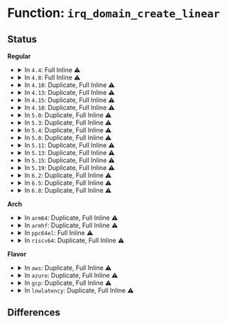 # Function: <code>irq_domain_create_linear</code>

## Status
<b>Regular</b>
<ul>
<li>
<details>
<summary>In <code>4.4</code>: Full Inline ⚠️</summary>

**Collision:** Unique Static

**Inline:** Full

**Transformation:** False

**Instances:**

```
In kernel/irq/irqdomain.c (ffffffff810e0f0a)
Location: include/linux/irqdomain.h:266
Inline: True
Inline callers:
  - kernel/irq/irqdomain.c:irq_domain_create_hierarchy
```
</details>
</li>
<li>
<details>
<summary>In <code>4.8</code>: Full Inline ⚠️</summary>

**Collision:** Unique Static

**Inline:** Full

**Transformation:** False

**Instances:**

```
In kernel/irq/irqdomain.c (ffffffff810e64da)
Location: include/linux/irqdomain.h:292
Inline: True
Inline callers:
  - kernel/irq/irqdomain.c:irq_domain_create_hierarchy
```
</details>
</li>
<li>
<details>
<summary>In <code>4.10</code>: Duplicate, Full Inline ⚠️</summary>

**Collision:** Static Duplication

**Inline:** Full

**Transformation:** False

**Instances:**

```
In kernel/irq/irqdomain.c (ffffffff810ececa)
Location: include/linux/irqdomain.h:299
Inline: True
Inline callers:
  - kernel/irq/irqdomain.c:irq_domain_create_hierarchy
```
```
In drivers/i2c/i2c-core.c (ffffffff8170e062)
Location: include/linux/irqdomain.h:299
Inline: True
Inline callers:
  - drivers/i2c/i2c-core.c:i2c_register_adapter
```
</details>
</li>
<li>
<details>
<summary>In <code>4.13</code>: Duplicate, Full Inline ⚠️</summary>

**Collision:** Static Duplication

**Inline:** Full

**Transformation:** False

**Instances:**

```
In arch/x86/kernel/apic/io_apic.c (ffffffff81058c5c)
Location: include/linux/irqdomain.h:334
Inline: True
Inline callers:
  - arch/x86/kernel/apic/io_apic.c:mp_irqdomain_create
```
```
In kernel/irq/irqdomain.c (ffffffff810ec86a)
Location: include/linux/irqdomain.h:334
Inline: True
Inline callers:
  - kernel/irq/irqdomain.c:irq_domain_create_hierarchy
```
```
In drivers/i2c/i2c-core-base.c (ffffffff817212f7)
Location: include/linux/irqdomain.h:334
Inline: True
Inline callers:
  - drivers/i2c/i2c-core-base.c:i2c_register_adapter
```
</details>
</li>
<li>
<details>
<summary>In <code>4.15</code>: Duplicate, Full Inline ⚠️</summary>

**Collision:** Static Duplication

**Inline:** Full

**Transformation:** False

**Instances:**

```
In arch/x86/kernel/apic/io_apic.c (ffffffff8105d13c)
Location: include/linux/irqdomain.h:343
Inline: True
Inline callers:
  - arch/x86/kernel/apic/io_apic.c:mp_irqdomain_create
```
```
In kernel/irq/irqdomain.c (ffffffff810f50da)
Location: include/linux/irqdomain.h:343
Inline: True
Inline callers:
  - kernel/irq/irqdomain.c:irq_domain_create_hierarchy
```
```
In drivers/i2c/i2c-core-base.c (ffffffff8179267d)
Location: include/linux/irqdomain.h:343
Inline: True
Inline callers:
  - drivers/i2c/i2c-core-base.c:i2c_register_adapter
```
</details>
</li>
<li>
<details>
<summary>In <code>4.18</code>: Duplicate, Full Inline ⚠️</summary>

**Collision:** Static Duplication

**Inline:** Full

**Transformation:** False

**Instances:**

```
In arch/x86/kernel/apic/io_apic.c (ffffffff81060113)
Location: include/linux/irqdomain.h:349
Inline: True
Inline callers:
  - arch/x86/kernel/apic/io_apic.c:mp_irqdomain_create
```
```
In kernel/irq/irqdomain.c (ffffffff810fd4aa)
Location: include/linux/irqdomain.h:349
Inline: True
Inline callers:
  - kernel/irq/irqdomain.c:irq_domain_create_hierarchy
```
```
In drivers/pci/controller/dwc/pcie-designware-host.c (ffffffff8154942d)
Location: include/linux/irqdomain.h:349
Inline: True
```
```
In drivers/i2c/i2c-core-base.c (ffffffff817d508a)
Location: include/linux/irqdomain.h:349
Inline: True
Inline callers:
  - drivers/i2c/i2c-core-base.c:i2c_register_adapter
```
</details>
</li>
<li>
<details>
<summary>In <code>5.0</code>: Duplicate, Full Inline ⚠️</summary>

**Collision:** Static Duplication

**Inline:** Full

**Transformation:** False

**Instances:**

```
In arch/x86/kernel/apic/io_apic.c (ffffffff81065e83)
Location: include/linux/irqdomain.h:351
Inline: True
Inline callers:
  - arch/x86/kernel/apic/io_apic.c:mp_irqdomain_create
```
```
In kernel/irq/irqdomain.c (ffffffff81108f5a)
Location: include/linux/irqdomain.h:351
Inline: True
Inline callers:
  - kernel/irq/irqdomain.c:irq_domain_create_hierarchy
```
```
In drivers/pci/controller/dwc/pcie-designware-host.c (ffffffff8155fb28)
Location: include/linux/irqdomain.h:351
Inline: True
```
```
In drivers/i2c/i2c-core-base.c (ffffffff817fc1da)
Location: include/linux/irqdomain.h:351
Inline: True
Inline callers:
  - drivers/i2c/i2c-core-base.c:i2c_register_adapter
```
</details>
</li>
<li>
<details>
<summary>In <code>5.3</code>: Duplicate, Full Inline ⚠️</summary>

**Collision:** Static Duplication

**Inline:** Full

**Transformation:** False

**Instances:**

```
In arch/x86/kernel/apic/io_apic.c (ffffffff81069632)
Location: include/linux/irqdomain.h:353
Inline: True
Inline callers:
  - arch/x86/kernel/apic/io_apic.c:mp_irqdomain_create
```
```
In kernel/irq/irqdomain.c (ffffffff8111252a)
Location: include/linux/irqdomain.h:353
Inline: True
Inline callers:
  - kernel/irq/irqdomain.c:irq_domain_create_hierarchy
```
```
In drivers/pci/controller/dwc/pcie-designware-host.c (ffffffff81590429)
Location: include/linux/irqdomain.h:353
Inline: True
```
```
In drivers/i2c/i2c-core-base.c (ffffffff8183d146)
Location: include/linux/irqdomain.h:353
Inline: True
Inline callers:
  - drivers/i2c/i2c-core-base.c:i2c_register_adapter
```
</details>
</li>
<li>
<details>
<summary>In <code>5.4</code>: Duplicate, Full Inline ⚠️</summary>

**Collision:** Static Duplication

**Inline:** Full

**Transformation:** False

**Instances:**

```
In arch/x86/kernel/apic/io_apic.c (ffffffff81069fb2)
Location: include/linux/irqdomain.h:360
Inline: True
Inline callers:
  - arch/x86/kernel/apic/io_apic.c:mp_irqdomain_create
```
```
In kernel/irq/irqdomain.c (ffffffff8111e7ba)
Location: include/linux/irqdomain.h:360
Inline: True
Inline callers:
  - kernel/irq/irqdomain.c:irq_domain_create_hierarchy
```
```
In drivers/pci/controller/dwc/pcie-designware-host.c (ffffffff815b2159)
Location: include/linux/irqdomain.h:360
Inline: True
```
```
In drivers/i2c/i2c-core-base.c (ffffffff8186eb45)
Location: include/linux/irqdomain.h:360
Inline: True
Inline callers:
  - drivers/i2c/i2c-core-base.c:i2c_register_adapter
```
</details>
</li>
<li>
<details>
<summary>In <code>5.8</code>: Duplicate, Full Inline ⚠️</summary>

**Collision:** Static Duplication

**Inline:** Full

**Transformation:** False

**Instances:**

```
In arch/x86/kernel/apic/io_apic.c (ffffffff81070c22)
Location: include/linux/irqdomain.h:361
Inline: True
Inline callers:
  - arch/x86/kernel/apic/io_apic.c:mp_irqdomain_create
```
```
In kernel/irq/irqdomain.c (ffffffff81129efa)
Location: include/linux/irqdomain.h:361
Inline: True
Inline callers:
  - kernel/irq/irqdomain.c:irq_domain_create_hierarchy
```
```
In drivers/pci/controller/dwc/pcie-designware-host.c (ffffffff8165bb19)
Location: include/linux/irqdomain.h:361
Inline: True
Inline callers:
  - drivers/pci/controller/dwc/pcie-designware-host.c:dw_pcie_allocate_domains
```
```
In drivers/i2c/i2c-core-base.c (ffffffff81942b64)
Location: include/linux/irqdomain.h:361
Inline: True
Inline callers:
  - drivers/i2c/i2c-core-base.c:i2c_register_adapter
```
</details>
</li>
<li>
<details>
<summary>In <code>5.11</code>: Duplicate, Full Inline ⚠️</summary>

**Collision:** Static Duplication

**Inline:** Full

**Transformation:** False

**Instances:**

```
In arch/x86/kernel/apic/io_apic.c (ffffffff81071ffb)
Location: include/linux/irqdomain.h:368
Inline: True
Inline callers:
  - arch/x86/kernel/apic/io_apic.c:mp_irqdomain_create
```
```
In kernel/irq/irqdomain.c (ffffffff811258ba)
Location: include/linux/irqdomain.h:368
Inline: True
Inline callers:
  - kernel/irq/irqdomain.c:irq_domain_create_hierarchy
```
```
In drivers/pci/controller/dwc/pcie-designware-host.c (ffffffff8167bf26)
Location: include/linux/irqdomain.h:368
Inline: True
Inline callers:
  - drivers/pci/controller/dwc/pcie-designware-host.c:dw_pcie_allocate_domains
```
```
In drivers/base/regmap/regmap-irq.c (ffffffff817fa02f)
Location: include/linux/irqdomain.h:368
Inline: True
Inline callers:
  - drivers/base/regmap/regmap-irq.c:regmap_add_irq_chip_fwnode
```
```
In drivers/i2c/i2c-core-base.c (ffffffff81948ecc)
Location: include/linux/irqdomain.h:368
Inline: True
Inline callers:
  - drivers/i2c/i2c-core-base.c:i2c_register_adapter
```
</details>
</li>
<li>
<details>
<summary>In <code>5.13</code>: Duplicate, Full Inline ⚠️</summary>

**Collision:** Static Duplication

**Inline:** Full

**Transformation:** False

**Instances:**

```
In arch/x86/kernel/apic/io_apic.c (ffffffff81072b0f)
Location: include/linux/irqdomain.h:373
Inline: True
Inline callers:
  - arch/x86/kernel/apic/io_apic.c:mp_irqdomain_create
```
```
In kernel/irq/irqdomain.c (ffffffff81125baa)
Location: include/linux/irqdomain.h:373
Inline: True
Inline callers:
  - kernel/irq/irqdomain.c:irq_domain_create_hierarchy
```
```
In drivers/pci/controller/dwc/pcie-designware-host.c (ffffffff8165ede6)
Location: include/linux/irqdomain.h:373
Inline: True
Inline callers:
  - drivers/pci/controller/dwc/pcie-designware-host.c:dw_pcie_allocate_domains
```
```
In drivers/base/regmap/regmap-irq.c (ffffffff817ded04)
Location: include/linux/irqdomain.h:373
Inline: True
Inline callers:
  - drivers/base/regmap/regmap-irq.c:regmap_add_irq_chip_fwnode
```
```
In drivers/i2c/i2c-core-base.c (ffffffff8192c7a7)
Location: include/linux/irqdomain.h:373
Inline: True
Inline callers:
  - drivers/i2c/i2c-core-base.c:i2c_register_adapter
```
</details>
</li>
<li>
<details>
<summary>In <code>5.15</code>: Duplicate, Full Inline ⚠️</summary>

**Collision:** Static Duplication

**Inline:** Full

**Transformation:** False

**Instances:**

```
In arch/x86/kernel/apic/io_apic.c (ffffffff8107ea22)
Location: include/linux/irqdomain.h:370
Inline: True
Inline callers:
  - arch/x86/kernel/apic/io_apic.c:mp_irqdomain_create
```
```
In kernel/irq/irqdomain.c (ffffffff8114634a)
Location: include/linux/irqdomain.h:370
Inline: True
Inline callers:
  - kernel/irq/irqdomain.c:irq_domain_create_hierarchy
```
```
In drivers/pci/controller/dwc/pcie-designware-host.c (ffffffff816d1996)
Location: include/linux/irqdomain.h:370
Inline: True
Inline callers:
  - drivers/pci/controller/dwc/pcie-designware-host.c:dw_pcie_allocate_domains
```
```
In drivers/base/regmap/regmap-irq.c (ffffffff8186a787)
Location: include/linux/irqdomain.h:370
Inline: True
Inline callers:
  - drivers/base/regmap/regmap-irq.c:regmap_add_irq_chip_fwnode
```
```
In drivers/i2c/i2c-core-base.c (ffffffff819cf973)
Location: include/linux/irqdomain.h:370
Inline: True
Inline callers:
  - drivers/i2c/i2c-core-base.c:i2c_register_adapter
```
</details>
</li>
<li>
<details>
<summary>In <code>5.19</code>: Duplicate, Full Inline ⚠️</summary>

**Collision:** Static Duplication

**Inline:** Full

**Transformation:** False

**Instances:**

```
In arch/x86/kernel/apic/io_apic.c (ffffffff8108e372)
Location: include/linux/irqdomain.h:384
Inline: True
Inline callers:
  - arch/x86/kernel/apic/io_apic.c:mp_irqdomain_create
```
```
In kernel/irq/irqdomain.c (ffffffff8116a5fa)
Location: include/linux/irqdomain.h:384
Inline: True
Inline callers:
  - kernel/irq/irqdomain.c:irq_domain_create_hierarchy
```
```
In kernel/irq/irq_sim.c (ffffffff8116c3ec)
Location: include/linux/irqdomain.h:384
Inline: True
Inline callers:
  - kernel/irq/irq_sim.c:irq_domain_create_sim
```
```
In drivers/pci/controller/dwc/pcie-designware-host.c (ffffffff817faa76)
Location: include/linux/irqdomain.h:384
Inline: True
Inline callers:
  - drivers/pci/controller/dwc/pcie-designware-host.c:dw_pcie_allocate_domains
```
```
In drivers/base/regmap/regmap-irq.c (ffffffff819b33ef)
Location: include/linux/irqdomain.h:384
Inline: True
Inline callers:
  - drivers/base/regmap/regmap-irq.c:regmap_add_irq_chip_fwnode
```
```
In drivers/i2c/i2c-core-base.c (ffffffff81b31859)
Location: include/linux/irqdomain.h:384
Inline: True
Inline callers:
  - drivers/i2c/i2c-core-base.c:i2c_register_adapter
```
</details>
</li>
<li>
<details>
<summary>In <code>6.2</code>: Duplicate, Full Inline ⚠️</summary>

**Collision:** Static Duplication

**Inline:** Full

**Transformation:** False

**Instances:**

```
In arch/x86/kernel/apic/io_apic.c (ffffffff810a2b12)
Location: include/linux/irqdomain.h:372
Inline: True
Inline callers:
  - arch/x86/kernel/apic/io_apic.c:mp_irqdomain_create
```
```
In kernel/irq/irq_sim.c (ffffffff811a138c)
Location: include/linux/irqdomain.h:372
Inline: True
Inline callers:
  - kernel/irq/irq_sim.c:irq_domain_create_sim
```
```
In drivers/pci/controller/dwc/pcie-designware-host.c (ffffffff81927279)
Location: include/linux/irqdomain.h:372
Inline: True
Inline callers:
  - drivers/pci/controller/dwc/pcie-designware-host.c:dw_pcie_allocate_domains
```
```
In drivers/base/regmap/regmap-irq.c (ffffffff81b28286)
Location: include/linux/irqdomain.h:372
Inline: True
Inline callers:
  - drivers/base/regmap/regmap-irq.c:regmap_add_irq_chip_fwnode
```
```
In drivers/i2c/i2c-core-base.c (ffffffff81cc63a9)
Location: include/linux/irqdomain.h:372
Inline: True
Inline callers:
  - drivers/i2c/i2c-core-base.c:i2c_register_adapter
```
</details>
</li>
<li>
<details>
<summary>In <code>6.5</code>: Duplicate, Full Inline ⚠️</summary>

**Collision:** Static Duplication

**Inline:** Full

**Transformation:** False

**Instances:**

```
In kernel/irq/irq_sim.c (ffffffff811b319c)
Location: include/linux/irqdomain.h:375
Inline: True
Inline callers:
  - kernel/irq/irq_sim.c:irq_domain_create_sim
```
```
In drivers/pci/controller/dwc/pcie-designware-host.c (ffffffff8196b449)
Location: include/linux/irqdomain.h:375
Inline: True
Inline callers:
  - drivers/pci/controller/dwc/pcie-designware-host.c:dw_pcie_allocate_domains
```
```
In drivers/base/regmap/regmap-irq.c (ffffffff81b77da9)
Location: include/linux/irqdomain.h:375
Inline: True
Inline callers:
  - drivers/base/regmap/regmap-irq.c:regmap_add_irq_chip_fwnode
```
```
In drivers/i2c/i2c-core-base.c (ffffffff81d2e039)
Location: include/linux/irqdomain.h:375
Inline: True
Inline callers:
  - drivers/i2c/i2c-core-base.c:i2c_register_adapter
```
</details>
</li>
<li>
<details>
<summary>In <code>6.8</code>: Duplicate, Full Inline ⚠️</summary>

**Collision:** Static Duplication

**Inline:** Full

**Transformation:** False

**Instances:**

```
In kernel/irq/irq_sim.c (ffffffff811c2feb)
Location: include/linux/irqdomain.h:375
Inline: True
Inline callers:
  - kernel/irq/irq_sim.c:irq_domain_create_sim
```
```
In drivers/pci/controller/dwc/pcie-designware-host.c (ffffffff819b4f29)
Location: include/linux/irqdomain.h:375
Inline: True
Inline callers:
  - drivers/pci/controller/dwc/pcie-designware-host.c:dw_pcie_allocate_domains
```
```
In drivers/base/regmap/regmap-irq.c (ffffffff81bcbba8)
Location: include/linux/irqdomain.h:375
Inline: True
Inline callers:
  - drivers/base/regmap/regmap-irq.c:regmap_add_irq_chip_fwnode
```
```
In drivers/i2c/i2c-core-base.c (ffffffff81de3fc7)
Location: include/linux/irqdomain.h:375
Inline: True
Inline callers:
  - drivers/i2c/i2c-core-base.c:i2c_register_adapter
```
</details>
</li>
</ul>
<b>Arch</b>
<ul>
<li>
<details>
<summary>In <code>arm64</code>: Duplicate, Full Inline ⚠️</summary>

**Collision:** Static Duplication

**Inline:** Full

**Transformation:** False

**Instances:**

```
In kernel/irq/irqdomain.c (ffff800010184080)
Location: include/linux/irqdomain.h:360
Inline: True
Inline callers:
  - kernel/irq/irqdomain.c:irq_domain_create_hierarchy
```
```
In drivers/irqchip/irq-gic.c (ffff80001066c468)
Location: include/linux/irqdomain.h:360
Inline: True
Inline callers:
  - drivers/irqchip/irq-gic.c:gic_init_bases
```
```
In drivers/irqchip/irq-partition-percpu.c (ffff800010676048)
Location: include/linux/irqdomain.h:360
Inline: True
Inline callers:
  - drivers/irqchip/irq-partition-percpu.c:partition_create_desc
```
```
In drivers/irqchip/irq-mvebu-odmi.c (ffff800011476024)
Location: include/linux/irqdomain.h:360
Inline: True
Inline callers:
  - drivers/irqchip/irq-mvebu-odmi.c:mvebu_odmi_init
```
```
In drivers/irqchip/irq-mvebu-sei.c (ffff80001067a738)
Location: include/linux/irqdomain.h:360
Inline: True
Inline callers:
  - drivers/irqchip/irq-mvebu-sei.c:mvebu_sei_probe
```
```
In drivers/irqchip/qcom-irq-combiner.c (ffff800011476370)
Location: include/linux/irqdomain.h:360
Inline: True
Inline callers:
  - drivers/irqchip/qcom-irq-combiner.c:combiner_probe
```
```
In drivers/pci/controller/pcie-mediatek.c (ffff80001072a0d4)
Location: include/linux/irqdomain.h:360
Inline: True
Inline callers:
  - drivers/pci/controller/pcie-mediatek.c:mtk_pcie_setup_irq
```
```
In drivers/pci/controller/dwc/pcie-designware-host.c (ffff80001072ec14)
Location: include/linux/irqdomain.h:360
Inline: True
```
```
In drivers/i2c/i2c-core-base.c (ffff800010ab21fc)
Location: include/linux/irqdomain.h:360
Inline: True
Inline callers:
  - drivers/i2c/i2c-core-base.c:i2c_register_adapter
```
</details>
</li>
<li>
<details>
<summary>In <code>armhf</code>: Duplicate, Full Inline ⚠️</summary>

**Collision:** Static Duplication

**Inline:** Full

**Transformation:** False

**Instances:**

```
In kernel/irq/irqdomain.c (c03d321c)
Location: include/linux/irqdomain.h:360
Inline: True
Inline callers:
  - kernel/irq/irqdomain.c:irq_domain_create_hierarchy
```
```
In drivers/irqchip/irq-gic.c (c0815454)
Location: include/linux/irqdomain.h:360
Inline: True
Inline callers:
  - drivers/irqchip/irq-gic.c:gic_init_bases
```
```
In drivers/irqchip/irq-partition-percpu.c (c081e1bc)
Location: include/linux/irqdomain.h:360
Inline: True
Inline callers:
  - drivers/irqchip/irq-partition-percpu.c:partition_create_desc
```
```
In drivers/irqchip/irq-rda-intc.c (c154d690)
Location: include/linux/irqdomain.h:360
Inline: True
Inline callers:
  - drivers/irqchip/irq-rda-intc.c:rda8810_intc_init
```
```
In drivers/pci/controller/pcie-mediatek.c (c08b4f08)
Location: include/linux/irqdomain.h:360
Inline: True
Inline callers:
  - drivers/pci/controller/pcie-mediatek.c:mtk_pcie_setup_irq
```
```
In drivers/pci/controller/dwc/pcie-designware-host.c (c08b80cc)
Location: include/linux/irqdomain.h:360
Inline: True
```
```
In drivers/i2c/i2c-core-base.c (c0b9399c)
Location: include/linux/irqdomain.h:360
Inline: True
Inline callers:
  - drivers/i2c/i2c-core-base.c:i2c_register_adapter
```
</details>
</li>
<li>
<details>
<summary>In <code>ppc64el</code>: Full Inline ⚠️</summary>

**Collision:** Unique Static

**Inline:** Full

**Transformation:** False

**Instances:**

```
In drivers/i2c/i2c-core-base.c (c000000000b95aa0)
Location: include/linux/irqdomain.h:360
Inline: True
Inline callers:
  - drivers/i2c/i2c-core-base.c:i2c_register_adapter
```
</details>
</li>
<li>
<details>
<summary>In <code>riscv64</code>: Duplicate, Full Inline ⚠️</summary>

**Collision:** Static Duplication

**Inline:** Full

**Transformation:** False

**Instances:**

```
In kernel/irq/irqdomain.c (ffffffe00011b144)
Location: include/linux/irqdomain.h:360
Inline: True
Inline callers:
  - kernel/irq/irqdomain.c:irq_domain_create_hierarchy
```
```
In drivers/pci/controller/dwc/pcie-designware-host.c (ffffffe0004e8ee6)
Location: include/linux/irqdomain.h:360
Inline: True
```
```
In drivers/i2c/i2c-core-base.c (ffffffe0006b9ffa)
Location: include/linux/irqdomain.h:360
Inline: True
Inline callers:
  - drivers/i2c/i2c-core-base.c:i2c_register_adapter
```
</details>
</li>
</ul>
<b>Flavor</b>
<ul>
<li>
<details>
<summary>In <code>aws</code>: Duplicate, Full Inline ⚠️</summary>

**Collision:** Static Duplication

**Inline:** Full

**Transformation:** False

**Instances:**

```
In arch/x86/kernel/apic/io_apic.c (ffffffff81069aa2)
Location: include/linux/irqdomain.h:360
Inline: True
Inline callers:
  - arch/x86/kernel/apic/io_apic.c:mp_irqdomain_create
```
```
In kernel/irq/irqdomain.c (ffffffff81116d9a)
Location: include/linux/irqdomain.h:360
Inline: True
Inline callers:
  - kernel/irq/irqdomain.c:irq_domain_create_hierarchy
```
```
In drivers/pci/controller/dwc/pcie-designware-host.c (ffffffff815a5919)
Location: include/linux/irqdomain.h:360
Inline: True
```
</details>
</li>
<li>
<details>
<summary>In <code>azure</code>: Duplicate, Full Inline ⚠️</summary>

**Collision:** Static Duplication

**Inline:** Full

**Transformation:** False

**Instances:**

```
In arch/x86/kernel/apic/io_apic.c (ffffffff81059e02)
Location: include/linux/irqdomain.h:360
Inline: True
Inline callers:
  - arch/x86/kernel/apic/io_apic.c:mp_irqdomain_create
```
```
In kernel/irq/irqdomain.c (ffffffff81107a8a)
Location: include/linux/irqdomain.h:360
Inline: True
Inline callers:
  - kernel/irq/irqdomain.c:irq_domain_create_hierarchy
```
```
In drivers/pci/controller/dwc/pcie-designware-host.c (ffffffff81594ab9)
Location: include/linux/irqdomain.h:360
Inline: True
```
</details>
</li>
<li>
<details>
<summary>In <code>gcp</code>: Duplicate, Full Inline ⚠️</summary>

**Collision:** Static Duplication

**Inline:** Full

**Transformation:** False

**Instances:**

```
In arch/x86/kernel/apic/io_apic.c (ffffffff81069f52)
Location: include/linux/irqdomain.h:360
Inline: True
Inline callers:
  - arch/x86/kernel/apic/io_apic.c:mp_irqdomain_create
```
```
In kernel/irq/irqdomain.c (ffffffff81114c8a)
Location: include/linux/irqdomain.h:360
Inline: True
Inline callers:
  - kernel/irq/irqdomain.c:irq_domain_create_hierarchy
```
```
In drivers/pci/controller/dwc/pcie-designware-host.c (ffffffff815a5ea9)
Location: include/linux/irqdomain.h:360
Inline: True
```
```
In drivers/i2c/i2c-core-base.c (ffffffff81862cd5)
Location: include/linux/irqdomain.h:360
Inline: True
Inline callers:
  - drivers/i2c/i2c-core-base.c:i2c_register_adapter
```
</details>
</li>
<li>
<details>
<summary>In <code>lowlatency</code>: Duplicate, Full Inline ⚠️</summary>

**Collision:** Static Duplication

**Inline:** Full

**Transformation:** False

**Instances:**

```
In arch/x86/kernel/apic/io_apic.c (ffffffff8106b6d2)
Location: include/linux/irqdomain.h:360
Inline: True
Inline callers:
  - arch/x86/kernel/apic/io_apic.c:mp_irqdomain_create
```
```
In kernel/irq/irqdomain.c (ffffffff811202ba)
Location: include/linux/irqdomain.h:360
Inline: True
Inline callers:
  - kernel/irq/irqdomain.c:irq_domain_create_hierarchy
```
```
In drivers/pci/controller/dwc/pcie-designware-host.c (ffffffff815c02a9)
Location: include/linux/irqdomain.h:360
Inline: True
```
```
In drivers/i2c/i2c-core-base.c (ffffffff8187df35)
Location: include/linux/irqdomain.h:360
Inline: True
Inline callers:
  - drivers/i2c/i2c-core-base.c:i2c_register_adapter
```
</details>
</li>
</ul>

## Differences
